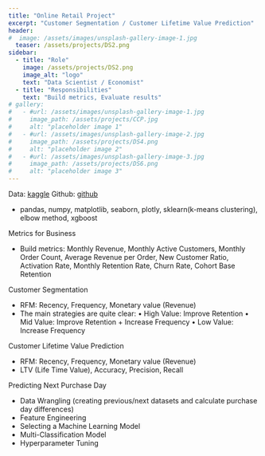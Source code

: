 ```yaml
---
title: "Online Retail Project"
excerpt: "Customer Segmentation / Customer Lifetime Value Prediction"
header:
#  image: /assets/images/unsplash-gallery-image-1.jpg
  teaser: /assets/projects/DS2.png
sidebar:
  - title: "Role"
    image: /assets/projects/DS2.png
    image_alt: "logo"
    text: "Data Scientist / Economist"
  - title: "Responsibilities"
    text: "Build metrics, Evaluate results"
# gallery:
#   - #url: /assets/images/unsplash-gallery-image-1.jpg
#     image_path: /assets/projects/CCP.jpg
#     alt: "placeholder image 1"
#   - #url: /assets/images/unsplash-gallery-image-2.jpg
#     image_path: /assets/projects/DS4.png
#     alt: "placeholder image 2"
#   - #url: /assets/images/unsplash-gallery-image-3.jpg
#     image_path: /assets/projects/DS6.png
#     alt: "placeholder image 3"
---
```


Data: [kaggle](https://www.kaggle.com/vijayuv/onlineretail)
Github: [github](https://github.com/youngminju-phd/Online_Retail_Project)

- pandas, numpy, matplotlib, seaborn, plotly, sklearn(k-means clustering), elbow method, xgboost


Metrics for Business
- Build metrics: 
Monthly Revenue, Monthly Active Customers, Monthly Order Count, Average Revenue per Order, 
New Customer Ratio, Activation Rate, Monthly Retention Rate, Churn Rate, Cohort Base Retention

Customer Segmentation
- RFM: Recency, Frequency, Monetary value (Revenue)
- The main strategies are quite clear:
•	High Value: Improve Retention
•	Mid Value: Improve Retention + Increase Frequency
•	Low Value: Increase Frequency

Customer Lifetime Value Prediction
- RFM: Recency, Frequency, Monetary value (Revenue)
- LTV (Life Time Value), Accuracy, Precision, Recall

Predicting Next Purchase Day
-	Data Wrangling (creating previous/next datasets and calculate purchase day differences)
-	Feature Engineering
-	Selecting a Machine Learning Model
-	Multi-Classification Model
-	Hyperparameter Tuning